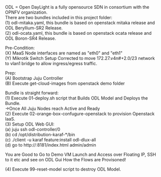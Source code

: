 ODL = Open DayLight is a fully opensource SDN in consortium with the OPNFV organization.<br>
There are two bundles included in this project folder: <br>
(1) odl-mitaka.yaml, this bundle is based on openstack mitaka release and ODL Beryllium-SR2 Release. <br>
(2) odl-ocata.yaml, this bundle is based on openstack ocata release and ODL Boron-SR4 Release.<br>

Pre-Condition:<br>
(X) MaaS Node interfaces are named as "eth0" and "eth1"<br>
(Y) Mikrotik Switch Setup Corrected to move 172.27.v4n#+2.0/23 network to vlan1 bridge to allow ingress/egress traffic.<br>

Prep:<br>
(A) Bootstrap Juju Controller<br>
(B) Execute get-cloud-images from openstack demo folder<br>

Bundle is straight forward:<br>
(1) Execute 01-deploy.sh script that Builds ODL Model and Deploys the Bundle.<br>
->Once All Juju Nodes reach Active and Ready<br>
(2) Execute 02-orange-box-confugure-openstack to provision Openstack IaaS.<br>
(3) Setup ODL Web GUI:<br>
  (a) juju ssh odl-controller/0<br>
  (b) cd /opt/distribution-karaf-*/bin<br>
  (c) ./client -u karaf feature:install odl-dlux-all<br>
  (d) go to http://<odl-controller-ipaddr>:8181/index.html admin/admin<br>

You are Good to Go to Demo VM Launch and Access over Floating IP, SSH to it etc and see on ODL Gui How the Flows are Provisoned!<br>

(4) Execute 99-reset-model script to destroy ODL Model.<br>
